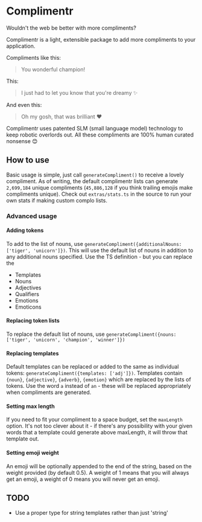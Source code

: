 # Complimentr

Wouldn't the web be better with more compliments?

Complimentr is a light, extensible package to add more compliments to your application. 

Compliments like this: 

> You wonderful champion!

This: 
> I just had to let you know that you're dreamy ✨

And even this:

> Oh my gosh, that was brilliant ❤️

Complimentr uses patented SLM (small language model) technology to keep robotic overlords out.
All these compliments are 100% human curated nonsense 😊

## How to use

Basic usage is simple, just call `generateCompliment()` to receive a lovely compliment.
As of writing, the default complimentr lists can generate `2,699,184` unique compliments (`45,886,128` if you think trailing emojis make compliments unique).
Check out `extras/stats.ts` in the source to run your own stats if making custom complo lists. 

### Advanced usage

#### Adding tokens
To add to the list of nouns, use `generateCompliment({additionalNouns: ['tiger', 'unicorn']})`.
This will use the default list of nouns in addition to any additional nouns specified.
Use the TS definition - but you can replace the 
- Templates
- Nouns
- Adjectives
- Qualifiers
- Emotions
- Emoticons

#### Replacing token lists
To replace the default list of nouns, use `generateCompliment({nouns: ['tiger', 'unicorn', 'champion', 'winner']})`

#### Replacing templates
Default templates can be replaced or added to the same as individual tokens: `generateCompliment({templates: ['adj']})`.
Templates contain `{noun}`, `{adjective}`, `{adverb}`, `{emotion}` which are replaced by the lists of tokens.
Use the word `a` instead of `an` - these will be replaced appropriately when compliments are generated.

#### Setting max length
If you need to fit your compliment to a space budget, set the `maxLength` option.
It's not too clever about it - if there's any possibility with your given words that a template could generate above maxLength, it will throw that template out.

#### Setting emoji weight
An emoji will be optionally appended to the end of the string, based on the weight provided (by default 0.5).
A weight of 1 means that you will always get an emoji, a weight of 0 means you will never get an emoji.

## TODO
- Use a proper type for string templates rather than just 'string'
